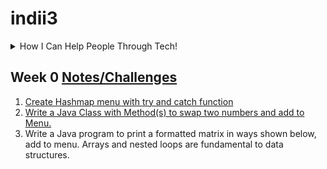 # indii3

<details>
<summary>How I Can Help People Through Tech!</summary>
<br>
<img width="1020" alt="Screen Shot 2022-03-07 at 8 48 44 AM" src="https://user-images.githubusercontent.com/72890070/157079407-b998a98e-3dca-4973-828b-4a5dda12914d.png">
</details>


## Week 0 [Notes/Challenges](https://github.com/nighthawkcoders/nighthawk_csa/wiki/Tri-3:-Tech-Talk-0---Data-Structures)
1. [Create Hashmap menu with try and catch function](https://github.com/BillyCherres/indi_trimester3/blob/master/src/main.java)
2. [Write a Java Class with Method(s) to swap two numbers and add to Menu.](https://github.com/BillyCherres/indi_trimester3/blob/master/src/swapper.java)
3. Write a Java program to print a formatted matrix in ways shown below, add to menu. Arrays and nested loops are fundamental to data structures.
